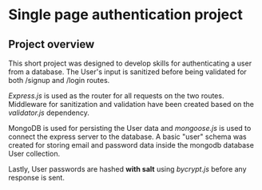 # Single page authentication project

## Project overview

This short project was designed to develop skills for authenticating a user from a database. The User's input is sanitized before being validated for both /signup and /login routes.

_Express.js_ is used as the router for all requests on the two routes. Middleware for sanitization and validation have been created based on the _validator.js_ dependency.

MongoDB is used for persisting the User data and _mongoose.js_ is used to connect the express server to the database.
A basic "user" schema was created for storing email and password data inside the mongodb database User collection.

Lastly, User passwords are hashed **with salt** using _bycrypt.js_ before any response is sent.
